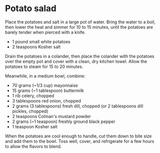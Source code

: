 Potato salad
============

Place the potatoes and salt in a large pot of water. Bring the water to a boil, then lower the heat and simmer for 10 to 15 minutes, until the potatoes are barely tender when pierced with a knife.

- 1 pound small white potatoes
- 2 teaspoons Kosher salt

Drain the potatoes in a colander, then place the colander with the potatoes over the empty pot and cover with a clean, dry kitchen towel. Allow the potatoes to steam for 15 to 20 minutes.

Meanwhile, in a medium bowl, combine:

- 70 grams (~1/3 cup) mayonnaise
- 15 grams (~1 tablespoon) buttermilk
- 1 rib celery, chopped
- 3 tablespoons red onion, chopped
- 2 grams (3 tablespoons) fresh dill, chopped (or 2 tablespoons dill pickles, chopped)
- 2 teaspoons Colman's mustard powder
- 2 grams (~1 teaspoon) freshly ground black pepper
- 1 teaspoon Kosher salt

When the potatoes are cool enough to handle, cut them down to bite size and add them to the bowl. Toss well, cover, and refrigerate for a few hours to allow the flavors to blend.
